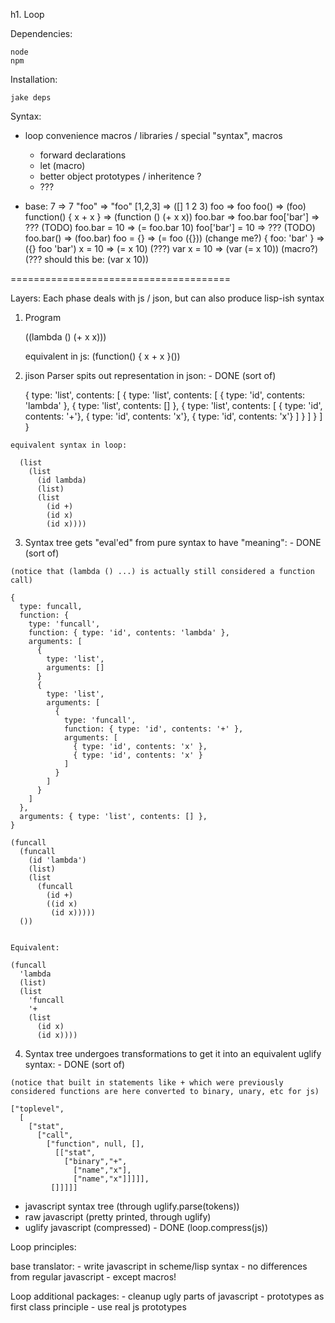 h1. Loop

Dependencies:

    node
    npm

Installation:

    jake deps

Syntax:

  - loop convenience macros / libraries / special "syntax",
    macros
      - forward declarations
      - let (macro)
      - better object prototypes / inheritence ?
      - ???

  - base:
    7                           => 7
    "foo"                       => "foo"
    [1,2,3]                     => ([] 1 2 3)
    foo                         => foo
    foo()                       => (foo)
    function() { x + x }        => (function () (+ x x))
    foo.bar                     => foo.bar
    foo['bar']                  => ??? (TODO)
    foo.bar = 10                => (= foo.bar 10)
    foo['bar'] = 10             => ??? (TODO)
    foo.bar()                   => (foo.bar)
    foo = {}                    => (= foo ({})) (change me?)
    { foo: 'bar' }              => ({} foo 'bar')
    x = 10                      => (= x 10)   (???)
    var x = 10                  => (var (= x 10)) (macro?) (??? should this be: (var x 10))

======================================

Layers:
  Each phase deals with js / json, but can also produce lisp-ish syntax

  1. Program

      ((lambda () (+ x x)))

      equivalent in js: (function() { x + x }())

  2. jison Parser spits out representation in json: - DONE (sort of)

      {
        type: 'list',
        contents: [
          {
            type: 'list',
            contents: [
              { type: 'id', contents: 'lambda' },
              { type: 'list', contents: [] },
              {
                type: 'list',
                contents: [
                  { type: 'id', contents: '+'},
                  { type: 'id', contents: 'x'},
                  { type: 'id', contents: 'x'}
                ]
              }
            ]
          }
        ]
      }

    equivalent syntax in loop:

      (list
        (list
          (id lambda)
          (list)
          (list
            (id +)
            (id x)
            (id x))))

  3. Syntax tree gets "eval'ed" from pure syntax to have "meaning":  - DONE (sort of)

    (notice that (lambda () ...) is actually still considered a function call)

    {
      type: funcall,
      function: {
        type: 'funcall',
        function: { type: 'id', contents: 'lambda' },
        arguments: [
          {
            type: 'list',
            arguments: []
          }
          {
            type: 'list',
            arguments: [
              {
                type: 'funcall',
                function: { type: 'id', contents: '+' },
                arguments: [
                  { type: 'id', contents: 'x' },
                  { type: 'id', contents: 'x' }
                ]
              }
            ]
          }
        ]
      },
      arguments: { type: 'list', contents: [] },
    }

    (funcall
      (funcall
        (id 'lambda')
        (list)
        (list
          (funcall
            (id +)
            ((id x)
             (id x)))))
      ())


    Equivalent:

    (funcall
      'lambda
      (list)
      (list
        'funcall
        '+
        (list
          (id x)
          (id x))))

  4. Syntax tree undergoes transformations to get it into an equivalent uglify syntax: - DONE (sort of)

    (notice that built in statements like + which were previously considered functions are here converted to binary, unary, etc for js)

    ["toplevel",
      [
        ["stat",
          ["call",
            ["function", null, [],
              [["stat",
                ["binary","+",
                  ["name","x"],
                  ["name","x"]]]]],
             []]]]]


  - javascript syntax tree (through uglify.parse(tokens))
  - raw javascript (pretty printed, through uglify)
  - uglify javascript (compressed) - DONE (loop.compress(js))

Loop principles:

  base translator:
    - write javascript in scheme/lisp syntax
    - no differences from regular javascript
    - except macros!

  Loop additional packages:
    - cleanup ugly parts of javascript
    - prototypes as first class principle - use real js prototypes
